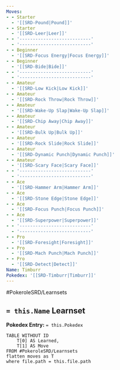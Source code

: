 ```yaml
---
Moves:
- - Starter
  - '[[SRD-Pound|Pound]]'
- - Starter
  - '[[SRD-Leer|Leer]]'
- - '---------------------------'
  - '---------------------------'
- - Beginner
  - '[[SRD-Focus Energy|Focus Energy]]'
- - Beginner
  - '[[SRD-Bide|Bide]]'
- - '---------------------------'
  - '---------------------------'
- - Amateur
  - '[[SRD-Low Kick|Low Kick]]'
- - Amateur
  - '[[SRD-Rock Throw|Rock Throw]]'
- - Amateur
  - '[[SRD-Wake-Up Slap|Wake-Up Slap]]'
- - Amateur
  - '[[SRD-Chip Away|Chip Away]]'
- - Amateur
  - '[[SRD-Bulk Up|Bulk Up]]'
- - Amateur
  - '[[SRD-Rock Slide|Rock Slide]]'
- - Amateur
  - '[[SRD-Dynamic Punch|Dynamic Punch]]'
- - Amateur
  - '[[SRD-Scary Face|Scary Face]]'
- - '---------------------------'
  - '---------------------------'
- - Ace
  - '[[SRD-Hammer Arm|Hammer Arm]]'
- - Ace
  - '[[SRD-Stone Edge|Stone Edge]]'
- - Ace
  - '[[SRD-Focus Punch|Focus Punch]]'
- - Ace
  - '[[SRD-Superpower|Superpower]]'
- - '---------------------------'
  - '---------------------------'
- - Pro
  - '[[SRD-Foresight|Foresight]]'
- - Pro
  - '[[SRD-Mach Punch|Mach Punch]]'
- - Pro
  - '[[SRD-Detect|Detect]]'
Name: Timburr
Pokedex: '[[SRD-Timburr|Timburr]]'
---
```


#PokeroleSRD/Learnsets

## `= this.Name` Learnset

**Pokedex Entry:** `= this.Pokedex`

```dataview
TABLE WITHOUT ID
    T[0] AS Learned,
    T[1] AS Move
FROM #PokeroleSRD/Learnsets
flatten moves as T
where file.path = this.file.path
```

